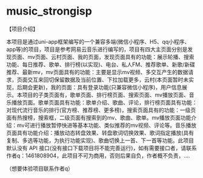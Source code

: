 # music_strongisp
【项目介绍】

本项目是通过uni-app框架编写的一个兼容多端(微信小程序、H5、qq小程序、app等)的项目，项目是参考网易云音乐进行编写的，项目有四大主页面分别是发现页面、mv页面、云村页面、我的页面，发现页面具有的功能：展示轮播、搜索功能、每日推荐、歌单、排行榜(以实现)、电台、私人FM、推荐歌单、新歌/新碟推荐、最新mv，mv页面具有的功能：主要是显示mv视频、多交互产生的数据请求，页面交互来回切保留数据及当前位置、下拉加载更多，云村(本页面暂时未实现，后期会更新)，我的页面：具有登录功能(只兼容微信小程序)，用户信息展示。本项目的子类页面有，歌单页面、排行榜页面、搜索页面、mv播放页面、音乐播放页面。歌单页面具有功能：歌单介绍、歌曲、评论，排行榜页面具有功能：对现代流行音乐的排行(官方榜、推荐榜、更多榜)，搜索页面具有的功能：一级页面有热搜榜，搜索框，二级页面有搜索到的mv、歌曲、歌单。mv播放页面功能介绍：mv可进行播放暂停快进等基本功能、类似推荐的mv视频、评论等。音乐播放页面具有功能介绍：播放动态转盘效果、转盘歌词切换效果、歌词指定播放(具有复制、多选等功能，为执行功能实现)、歌曲切换上一首、下一首等功能。此项目默认没有 API 接口(没有接口下载项目将不能完善运行)，如有需要接口者，请联系作者q：1461808904，此项目不可为商用，否则后果自负，作者概不负责，....

（想要体验项目联系作者q）
